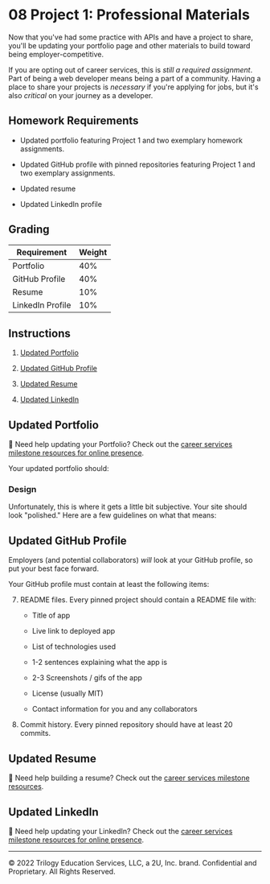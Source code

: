 # 08 Project 1: Professional Materials

Now that you've had some practice with APIs and have a project to share, you'll be updating your portfolio page and other materials to build toward being employer-competitive.

If you are opting out of career services, this is *still a required assignment*. Part of being a web developer means being a part of a community. Having a place to share your projects is *necessary* if you're applying for jobs, but it's also *critical* on your journey as a developer.

## Homework Requirements

* Updated portfolio featuring Project 1 and two exemplary homework assignments.

* Updated GitHub profile with pinned repositories featuring Project 1 and two exemplary assignments.

* Updated resume

* Updated LinkedIn profile

## Grading

| Requirement      | Weight |
| ---------------- | ------ |
| Portfolio        | 40%    |
| GitHub Profile   | 40%    |
| Resume           | 10%    |
| LinkedIn Profile | 10%    |

## Instructions

1. [Updated Portfolio](#updated-portfolio)

2. [Updated GitHub Profile](#updated-github-profile)

3. [Updated Resume](#updated-resume)

4. [Updated LinkedIn](#updated-linkedin)

## Updated Portfolio

💁 Need help updating your Portfolio? Check out the [career services milestone resources for online presence](https://mycareerspot.org/onlinepresence).

Your updated portfolio should:

<!-- 1. Display your contact information. If you don't want to share your personal email or phone number, use a separate email that you will only use for coding, also known as a developer email, and/or a call forwarding service, such as [Google Voice](https://voice.google.com/). -->

<!-- 2. Have links to your GitHub profile and LinkedIn profile -->

<!-- 3. Have a link to a downloadable PDF of your resume -->

<!-- 4. Display at least 2 examples of student work from either deployed projects or homeworks. For each project, make sure you have the following:

	* Project title

	* Link to the deployed version

	* Link to the GitHub repository

	* Screenshot of the deployed application -->

<!-- 5. Have a polished, mobile-responsive user interface. -->

### Design

Unfortunately, this is where it gets a little bit subjective. Your site should look
"polished." Here are a few guidelines on what that means:

<!-- * Mobile-first design

* Choose a color palette for your site so it doesn't just look like the default bootstrap theme or an unstyled HTML site.

* Make sure the font size is large enough to read, and that the colors don't cause eye strain. -->

## Updated GitHub Profile 

Employers (and potential collaborators) _will_ look at your GitHub profile, so put your best face forward. 

Your GitHub profile must contain at least the following items:

<!-- 1. Profile picture or avatar

  * A photo or an avatar other than the default Github identicon. (a semi-professional to professional photo or an avatar photo are preferred) -->

<!-- 2. Biography -->

<!-- 3. Email address. If you don't want to share your personal email or phone number, use a developer email. -->

<!-- 4. Link to your deployed portfolio -->

<!-- 5. At least 2 pinned repositories:

	* Navigate to [GitHub](https://github.com/) and go to your profile.

	* Click "Customize your pins"

	* Click the checkboxes for your project and 2-3 homework assignments that you would like to share -->

<!-- 6. Follow a few of your classmates and/or other developers. They are the beginning of your professional network and being a developer is as much about being a part of the community as it is writing code. -->

7. README files. Every pinned project should contain a README file with:

	* Title of app

	* Live link to deployed app

	* List of technologies used

	* 1-2 sentences explaining what the app is

	* 2-3 Screenshots / gifs of the app

	* License (usually MIT)
	
	* Contact information for you and any collaborators

8. Commit history. Every pinned repository should have at least 20 commits.

## Updated Resume 

💁 Need help building a resume? Check out the [career services milestone resources](https://mycareerspot.org/resume).

<!-- Submit a clear, concise, and compelling resume, tailored to the type of job you’re looking for.

Your resume should include: -->

<!-- * a heading with your name, phone number, professional email address, links to LinkedIn, portfolio and GitHub. If you don't want to share your personal email or phone number, use a separate email that you will only use for coding, also known as a developer email, and/or a call forwarding service, such as [Google Voice](https://voice.google.com/). -->

<!-- * a technical skills section, with all programming languages and technologies listed -->

<!-- * 3 of your strongest projects/homework assignments with brief description, languages used, and URL -->

## Updated LinkedIn

💁 Need help updating your LinkedIn? Check out the [career services milestone resources for online presence](https://mycareerspot.org/onlinepresence).
<!-- 
Update your LinkedIn Profile with a strong bio statement, a professional photo, and links to your Github and portfolio. -->

---
© 2022 Trilogy Education Services, LLC, a 2U, Inc. brand. Confidential and Proprietary. All Rights Reserved.
